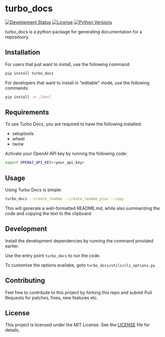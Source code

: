 
# turbo_docs

[![Development Status](https://img.shields.io/badge/Development-3%20--%20Alpha-yellowgreen)](https://shields.io/)
[![License](https://img.shields.io/badge/License-MIT-blue)](https://shields.io/)
[![Python Versions](https://img.shields.io/badge/Python-3.6%20--%203.9-blue)](https://shields.io/)

turbo_docs is a python package for generating documentation for a repositoory.

## Installation

For users that just want to install, use the following command:

```bash
pip install turbo_docs
```

For developers that want to install in "editable" mode, use the following commands:

```bash
pip install -e .[dev]
```

## Requirements

To use Turbo Docs, you are required to have the following installed: 

- setuptools
- wheel
- twine

Activate your OpenAI API key by running the following code:

```bash
export OPENAI_API_KEY=<your_api_key>
```

## Usage

Using Turbo Docs is simple:

```bash
turbo_docs --create_readme --create_readme_plus --copy
```

This will generate a well-formatted README.md, while also summarizing the code and copying the text to the clipboard.

## Development

Install the development dependencies by running the command provided earlier.

Use the entry point `turbo_docs` to run the code.

To customise the options availabe, goto `turbo_docs/utils/cli_options.py`

## Contributing

Feel free to contribute to this project by forking this repo and submit Pull Requests for patches, fixes, new features etc.

## License

This project is licensed under the MIT License. See the [LICENSE](LICENSE) file for details.